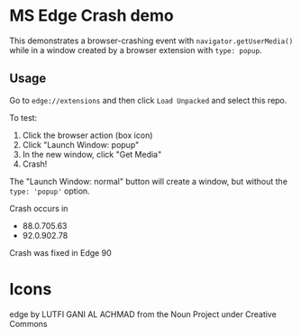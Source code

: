 # MS Edge Crash demo


This demonstrates a browser-crashing event with `navigator.getUserMedia()` while in a window created by a browser extension with `type: popup`.

## Usage

Go to `edge://extensions` and then click `Load Unpacked` and select this repo.

To test:

1. Click the browser action (box icon)
1. Click "Launch Window: popup"
1. In the new window, click "Get Media"
1. Crash!

The "Launch Window: normal" button will create a window, but without the `type: 'popup'` option.

Crash occurs in 

- 88.0.705.63
- 92.0.902.78

Crash was fixed in Edge 90

# Icons

edge by LUTFI GANI AL ACHMAD from the Noun Project under Creative Commons

